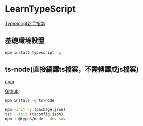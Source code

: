 # LearnTypeScript

[TypeScript新手指南](https://willh.gitbook.io/typescript-tutorial/basics)

## 基礎環境設置

```bash
npm install typescript -g
```

## ts-node(直接編譯ts檔案，不需轉譯成js檔案)

[npm](https://www.npmjs.com/package/ts-node)

[Github](https://github.com/TypeStrong/ts-node)

```bash
npm install -g ts-node
```

```bash
npm -init -y (package.json)
tsc --init (tsconfig.json)
npm i @types/node --dev-save
```
